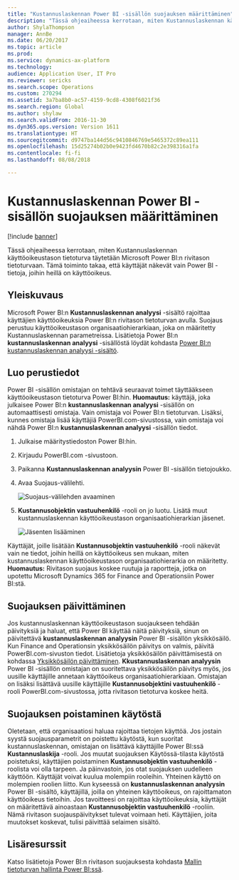 ```yaml
---
title: "Kustannuslaskennan Power BI -sisällön suojauksen määrittäminen"
description: "Tässä ohjeaiheessa kerrotaan, miten Kustannuslaskennan käyttöoikeustason tietoturva täytetään Microsoft Power BI:n rivitason tietoturvaan. Tämä toiminto takaa, että käyttäjät näkevät vain Power BI -tietoja, joihin heillä on käyttöoikeus."
author: ShylaThompson
manager: AnnBe
ms.date: 06/20/2017
ms.topic: article
ms.prod: 
ms.service: dynamics-ax-platform
ms.technology: 
audience: Application User, IT Pro
ms.reviewer: sericks
ms.search.scope: Operations
ms.custom: 270294
ms.assetid: 3a7ba8b0-ac57-4159-9cd8-4308f6021f36
ms.search.region: Global
ms.author: shylaw
ms.search.validFrom: 2016-11-30
ms.dyn365.ops.version: Version 1611
ms.translationtype: HT
ms.sourcegitcommit: d9747ba144d56c9410846769e5465372c89ea111
ms.openlocfilehash: 15d25274b02b0e9423fd4670b82c2e398316a1fa
ms.contentlocale: fi-fi
ms.lasthandoff: 08/08/2018

---
```


# <a name="set-up-security-for-the-cost-accounting-analysis-power-bi-content"></a>Kustannuslaskennan Power BI -sisällön suojauksen määrittäminen

[!include [banner](../includes/banner.md)]

Tässä ohjeaiheessa kerrotaan, miten Kustannuslaskennan käyttöoikeustason tietoturva täytetään Microsoft Power BI:n rivitason tietoturvaan. Tämä toiminto takaa, että käyttäjät näkevät vain Power BI -tietoja, joihin heillä on käyttöoikeus.

<a name="overview"></a>Yleiskuvaus
--------

Microsoft Power BI:n **Kustannuslaskennan analyysi** -sisältö rajoittaa käyttäjien käyttöoikeuksia Power BI:n rivitason tietoturvan avulla. Suojaus perustuu käyttöoikeustason organisaatiohierarkiaan, joka on määritetty Kustannuslaskennan parametreissa. Lisätietoja Power BI:n **kustannuslaskennan analyysi** -sisällöstä löydät kohdasta [Power BI:n kustannuslaskennan analyysi -sisältö](cost-accounting-analysis-content-pack.md).

## <a name="setup"></a>Luo perustiedot
Power BI -sisällön omistajan on tehtävä seuraavat toimet täyttääkseen käyttöoikeustason tietoturva Power BI:hin. **Huomautus:** käyttäjä, joka julkaisee Power BI:n **kustannuslaskennan analyysi** -sisällön on automaattisesti omistaja. Vain omistaja voi Power BI:n tietoturvan. Lisäksi, kunnes omistaja lisää käyttäjiä PowerBI.com-sivustossa, vain omistaja voi nähdä Power BI:n **kustannuslaskennan analyysi** -sisällön tiedot.

1.  Julkaise määritystiedoston Power BI:hin.
2.  Kirjaudu PowerBI.com -sivustoon.
3.  Paikanna **Kustannuslaskennan analyysin** Power BI -sisällön tietojoukko.
4.  Avaa Suojaus-välilehti. 

    ![Suojaus-välilehden avaaminen](./media/CA-picture-1.png)

5.  **Kustannusobjektin vastuuhenkilö** -rooli on jo luotu. Lisätä muut kustannuslaskennan käyttöoikeustason organisaatiohierarkian jäsenet. 

    ![Jäsenten lisääminen](./media/CA-picture-2.png)

Käyttäjät, joille lisätään **Kustannusobjektin vastuuhenkilö** -rooli näkevät vain ne tiedot, joihin heillä on käyttöoikeus sen mukaan, miten kustannuslaskennan käyttöoikeustason organisaatiohierarkia on määritetty. **Huomautus:** Rivitason suojaus koskee ruutuja ja raportteja, jotka on upotettu Microsoft Dynamics 365 for Finance and Operationsiin Power BI:stä.

## <a name="updating-security"></a>Suojauksen päivittäminen
Jos kustannuslaskennan käyttöoikeustason suojaukseen tehdään päivityksiä ja haluat, että Power BI käyttää näitä päivityksiä, sinun on päivitettävä **kustannuslaskennan analyysin** Power BI -sisällön yksikkösäilö. Kun Finance and Operationsin yksikkösäilön päivitys on valmis, päivitä PowerBI.com-sivuston tiedot. Lisätietoja yksikkösäilön päivittämisestä on kohdassa [Yksikkösäilön päivittäminen](power-bi-integration-entity-store.md#update-entity-store). **Kkustannuslaskennan analyysin** Power BI -sisällön omistajan on suoritettava yksikkösäilön päivitys myös, jos uusille käyttäjille annetaan käyttöoikeus organisaatiohierarkiaan. Omistajan on lisäksi lisättävä uusille käyttäjille **Kustannusobjektini vastuuhenkilö** -rooli PowerBI.com-sivustossa, jotta rivitason tietoturva koskee heitä.

## <a name="disabling-security"></a>Suojauksen poistaminen käytöstä
Oletetaan, että organisaatiosi haluaa rajoittaa tietojen käyttöä. Jos jostain syystä suojausparametrit on poistettu käytöstä, kun suoritat kustannuslaskennan, omistajan on lisättävä käyttäjille Power BI:ssä **Kustannuslaskija** -rooli. Jos muutat suojauksen Käytössä-tilasta käytöstä poistetuksi, käyttäjien poistaminen **Kustannusobjektin vastuuhenkilö** -roolista voi olla tarpeen. Ja päinvastoin, jos otat suojauksen uudelleen käyttöön. Käyttäjät voivat kuulua molempiin rooleihin. Yhteinen käyttö on molempien roolien liitto. Kun kyseessä on **kustannuslaskennan analyysin** Power BI -sisältö, käyttäjillä, joilla on yhteinen käyttöoikeus, on rajoittamaton käyttöoikeus tietoihin. Jos tavoitteesi on rajoittaa käyttöoikeuksia, käyttäjät on määritettävä ainoastaan **Kustannusobjektin vastuuhenkilö** -rooliin. Nämä rivitason suojauspäivitykset tulevat voimaan heti. Käyttäjien, joita muutokset koskevat, tulisi päivittää selaimen sisältö.

## <a name="additional-resources"></a>Lisäresurssit
Katso lisätietoja Power BI:n rivitason suojauksesta kohdasta [Mallin tietoturvan hallinta Power BI:ssä](https://powerbi.microsoft.com/en-us/documentation/powerbi-admin-rls/#manage-security-on-your-model).




